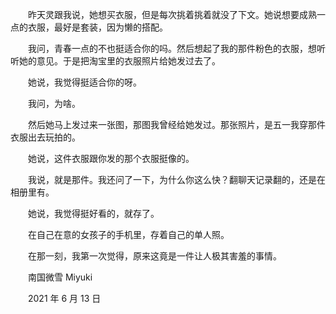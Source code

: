 　　昨天灵跟我说，她想买衣服，但是每次挑着挑着就没了下文。她说想要成熟一点的衣服，最好是套装，因为懒的搭配。

　　我问，青春一点的不也挺适合你的吗。然后想起了我的那件粉色的衣服，想听听她的意见。于是把淘宝里的衣服照片给她发过去了。

　　她说，我觉得挺适合你的呀。

　　我问，为啥。

　　然后她马上发过来一张图，那图我曾经给她发过。那张照片，是五一我穿那件衣服出去玩拍的。

　　她说，这件衣服跟你发的那个衣服挺像的。

　　我说，就是那件。我还问了一下，为什么你这么快？翻聊天记录翻的，还是在相册里有。

　　她说，我觉得挺好看的，就存了。



　　在自己在意的女孩子的手机里，存着自己的单人照。

　　在那一刻，我第一次觉得，原来这竟是一件让人极其害羞的事情。


　　南国微雪 Miyuki

　　2021 年 6 月 13 日


